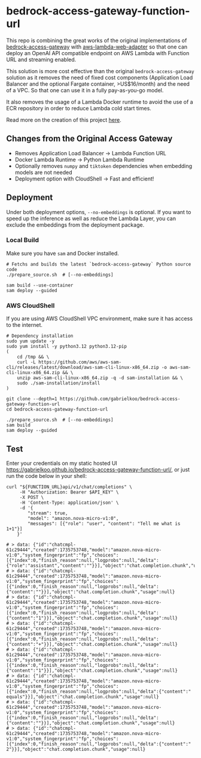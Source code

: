 # bedrock-access-gateway-function-url

This repo is combining the great works of the original implementations of [bedrock-access-gateway](https://github.com/aws-samples/bedrock-access-gateway/) with [aws-lambda-web-adapter](https://github.com/awslabs/aws-lambda-web-adapter) so that one can deploy an OpenAI API compatible endpoint on AWS Lambda with Function URL and streaming enabled.

This solution is more cost effective than the original `bedrock-access-gateway` solution as it removes the need of fixed cost components (Application Load Balancer and the optional Fargate container, >US$16/month) and the need of a VPC. So that one can use it in a fully pay-as-you-go model.

It also removes the usage of a Lambda Docker runtime to avoid the use of a ECR repository in order to reduce Lambda cold start times.

Read more on the creation of this project [here](https://dev.to/aws-builders/use-amazon-bedrock-models-via-an-openai-api-compatible-serverless-endpoint-now-without-fixed-cost-5hf5).

## Changes from the Original Access Gateway

- Removes Application Load Balancer -> Lambda Function URL
- Docker Lambda Runtime -> Python Lambda Runtime
- Optionally removes `numpy` and `tiktoken` dependencies when embedding models are not needed
- Deployment option with CloudShell -> Fast and efficient!

## Deployment

Under both deployment options, `--no-embeddings` is optional. If you want to speed up the inference as well as reduce the Lambda Layer, you can exclude the embeddings from the deployment package.

### Local Build

Make sure you have `sam` and Docker installed.

```shell
# Fetchs and builds the latest `bedrock-access-gateway` Python source code
./prepare_source.sh  # [--no-embeddings]

sam build --use-container
sam deploy --guided
```

### AWS CloudShell

If you are using AWS CloudShell VPC environment, make sure it has access to the internet.

```shell
# Dependency installation
sudo yum update -y
sudo yum install -y python3.12 python3.12-pip
(
    cd /tmp && \
    curl -L https://github.com/aws/aws-sam-cli/releases/latest/download/aws-sam-cli-linux-x86_64.zip -o aws-sam-cli-linux-x86_64.zip && \
    unzip aws-sam-cli-linux-x86_64.zip -q -d sam-installation && \
    sudo ./sam-installation/install
)

git clone --depth=1 https://github.com/gabrielkoo/bedrock-access-gateway-function-url
cd bedrock-access-gateway-function-url

./prepare_source.sh  # [--no-embeddings]
sam build
sam deploy --guided
```

## Test

Enter your credentials on my static hosted UI <https://gabrielkoo.github.io/bedrock-access-gateway-function-url/>, or just run the code below in your shell:

```shell
curl "${FUNCTION_URL}api/v1/chat/completions" \
     -H "Authorization: Bearer $API_KEY" \
     -X POST \
     -H 'Content-Type: application/json' \
     -d '{
        "stream": true,
        "model": "amazon.nova-micro-v1:0",
        "messages": [{"role": "user", "content": "Tell me what is 1+1"}]
    }'

# > data: {"id":"chatcmpl-61c29444","created":1735753748,"model":"amazon.nova-micro-v1:0","system_fingerprint":"fp","choices":[{"index":0,"finish_reason":null,"logprobs":null,"delta":{"role":"assistant","content":""}}],"object":"chat.completion.chunk","usage":null}
# > data: {"id":"chatcmpl-61c29444","created":1735753748,"model":"amazon.nova-micro-v1:0","system_fingerprint":"fp","choices":[{"index":0,"finish_reason":null,"logprobs":null,"delta":{"content":""}}],"object":"chat.completion.chunk","usage":null}
# > data: {"id":"chatcmpl-61c29444","created":1735753748,"model":"amazon.nova-micro-v1:0","system_fingerprint":"fp","choices":[{"index":0,"finish_reason":null,"logprobs":null,"delta":{"content":"1"}}],"object":"chat.completion.chunk","usage":null}
# > data: {"id":"chatcmpl-61c29444","created":1735753748,"model":"amazon.nova-micro-v1:0","system_fingerprint":"fp","choices":[{"index":0,"finish_reason":null,"logprobs":null,"delta":{"content":"+"}}],"object":"chat.completion.chunk","usage":null}
# > data: {"id":"chatcmpl-61c29444","created":1735753748,"model":"amazon.nova-micro-v1:0","system_fingerprint":"fp","choices":[{"index":0,"finish_reason":null,"logprobs":null,"delta":{"content":"1"}}],"object":"chat.completion.chunk","usage":null}
# > data: {"id":"chatcmpl-61c29444","created":1735753748,"model":"amazon.nova-micro-v1:0","system_fingerprint":"fp","choices":[{"index":0,"finish_reason":null,"logprobs":null,"delta":{"content":" equals"}}],"object":"chat.completion.chunk","usage":null}
# > data: {"id":"chatcmpl-61c29444","created":1735753748,"model":"amazon.nova-micro-v1:0","system_fingerprint":"fp","choices":[{"index":0,"finish_reason":null,"logprobs":null,"delta":{"content":""}}],"object":"chat.completion.chunk","usage":null}
# > data: {"id":"chatcmpl-61c29444","created":1735753748,"model":"amazon.nova-micro-v1:0","system_fingerprint":"fp","choices":[{"index":0,"finish_reason":null,"logprobs":null,"delta":{"content":" 2"}}],"object":"chat.completion.chunk","usage":null}
```

